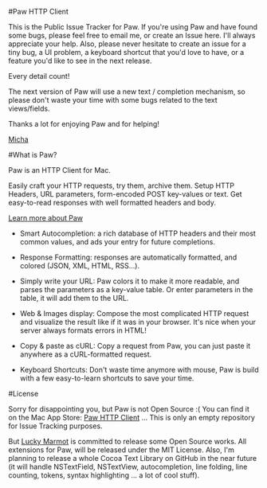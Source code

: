 #Paw HTTP Client

This is the Public Issue Tracker for Paw. If you're using Paw and have found some bugs, please feel free to email me, or create an Issue here. I'll always appreciate your help. Also, please never hesitate to create an issue for a tiny bug, a UI problem, a keyboard shortcut that you'd love to have, or a feature you'd like to see in the next release.

Every detail count!

The next version of Paw will use a new text / completion mechanism, so please don't waste your time with some bugs related to the text views/fields.

Thanks a lot for enjoying Paw and for helping!

[Micha](http://micha.mazaheri.me)

#What is Paw?

Paw is an HTTP Client for Mac.

Easily craft your HTTP requests, try them, archive them. Setup HTTP Headers, URL parameters, form-encoded POST key-values or text. Get easy-to-read responses with well formatted headers and body. 

[Learn more about Paw](http://luckymarmot.com/paw)

* Smart Autocompletion: a rich database of HTTP headers and their most common values, and ads your entry for future completions. 

* Response Formatting: responses are automatically formatted, and colored (JSON, XML, HTML, RSS...). 

* Simply write your URL: Paw colors it to make it more readable, 
and parses the parameters as a key-value table. Or enter parameters in the table, it will add them to the URL. 

* Web & Images display: Compose the most complicated HTTP request and visualize the result like if it was in your browser. It's nice when your server always formats errors in HTML! 

* Copy & paste as cURL: Copy a request from Paw, you can just paste it anywhere as a cURL-formatted request. 

* Keyboard Shortcuts: Don't waste time anymore with mouse, Paw is build with a few easy-to-learn shortcuts to save your time.

#License

Sorry for disappointing you, but Paw is not Open Source :( You can find it on the Mac App Store: [Paw HTTP Client](http://luckymarmot.com/paw/appstore) ... This is only an empty repository for Issue Tracking purposes.

But [Lucky Marmot](http://luckymarmot.com) is committed to release some Open Source works. All extensions for Paw, will be released under the MIT License. Also, I'm planning to release a whole Cocoa Text Library on GitHub in the near future (it will handle NSTextField, NSTextView, autocompletion, line folding, line counting, tokens, syntax highlighting ... a lot of cool stuff).

